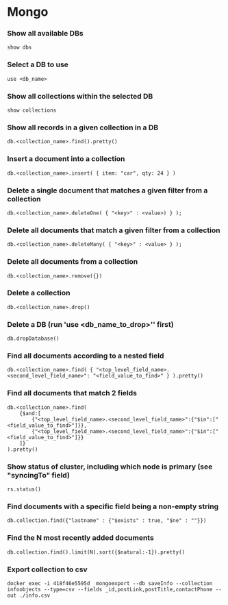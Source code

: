 # Mongo

### Show all available DBs
```shell
show dbs
```

### Select a DB to use
```shell
use <db_name>
```

### Show all collections within the selected DB
```shell
show collections
```

### Show all records in a given collection in a DB
```shell
db.<collection_name>.find().pretty()
```

### Insert a document into a collection
```shell
db.<collection_name>.insert( { item: "car", qty: 24 } )
```

### Delete a single document that matches a given filter from a collection
```shell
db.<collection_name>.deleteOne( { "<key>" : <value>) } );
```

### Delete all documents that match a given filter from a collection
```shell
db.<collection_name>.deleteMany( { "<key>" : <value> } );
```

### Delete all documents from a collection
```shell
db.<collection_name>.remove({})
```

### Delete a collection
```shell
db.<collection_name>.drop()
```

### Delete a DB (run 'use <db_name_to_drop>'' first)
```shell
db.dropDatabase()
```

### Find all documents according to a nested field
```shell
db.<collection_name>.find( { "<top_level_field_name>.<second_level_field_name>": "<field_value_to_find>" } ).pretty()
```

### Find all documents that match 2 fields
```shell
db.<collection_name>.find(
    {$and:[
        {"<top_level_field_name>.<second_level_field_name>":{"$in":["<field_value_to_find>"]}},
        {"<top_level_field_name>.<second_level_field_name>":{"$in":["<field_value_to_find>"]}}
    ]}
).pretty()
```

### Show status of cluster, including which node is primary (see "syncingTo" field)
```shell
rs.status()
```

### Find documents with a specific field being a non-empty string
```shell
db.collection.find({"lastname" : {"$exists" : true, "$ne" : ""}})
```

### Find the N most recently added documents
```shell
db.collection.find().limit(N).sort({$natural:-1}).pretty()
```

### Export collection to csv
```shell
docker exec -i 418f46e5595d  mongoexport --db saveInfo --collection infoobjects --type=csv --fields _id,postLink,postTitle,contactPhone --out ./info.csv
```

